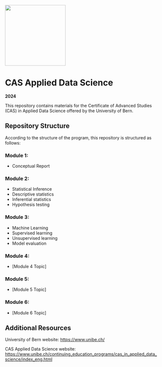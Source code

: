 <img src="https://www.unibe.ch/unibe/portal/content/e977779/e987247/e987248/leftcol987250/keryvisualADS_784_eng.png" height="200">

# CAS Applied Data Science
**2024**

This repository contains materials for the Certificate of Advanced Studies (CAS) in Applied Data Science offered by the University of Bern.

## Repository Structure

According to the structure of the program, this repository is structured as follows:

### Module 1:
*  Conceptual Report

### Module 2: 
* Statistical Inference
* Descriptive statistics
* Inferential statistics
* Hypothesis testing

### Module 3: 
* Machine Learning
* Supervised learning
* Unsupervised learning
* Model evaluation

### Module 4: 
* [Module 4 Topic]

### Module 5: 
* [Module 5 Topic]

### Module 6: 
* [Module 6 Topic]

## Additional Resources
University of Bern website: https://www.unibe.ch/

CAS Applied Data Science website: https://www.unibe.ch/continuing_education_programs/cas_in_applied_data_science/index_eng.html

    
   
